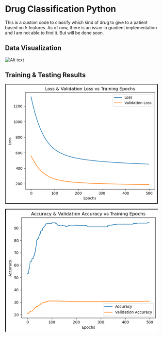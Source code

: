 # Drug Classification Python

This is a custom code to classify which kind of drug to give to a patient based on 5 features. As of now, there is an issue in gradient implementation and I am not able to find it. But will be done soon.

## Data Visualization

![Alt text](Visulaization.png)

## Training & Testing Results

![Alt text](Loss.png)

![Alt text](Accuracy.png)
